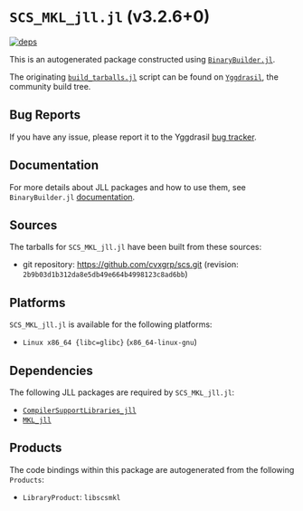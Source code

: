 # `SCS_MKL_jll.jl` (v3.2.6+0)

[![deps](https://juliahub.com/docs/SCS_MKL_jll/deps.svg)](https://juliahub.com/ui/Packages/General/SCS_MKL_jll/)

This is an autogenerated package constructed using [`BinaryBuilder.jl`](https://github.com/JuliaPackaging/BinaryBuilder.jl).

The originating [`build_tarballs.jl`](https://github.com/JuliaPackaging/Yggdrasil/blob/e68d4311ec570ea8729cc54beefb3409057ffb90/S/SCS_MKL/build_tarballs.jl) script can be found on [`Yggdrasil`](https://github.com/JuliaPackaging/Yggdrasil/), the community build tree.

## Bug Reports

If you have any issue, please report it to the Yggdrasil [bug tracker](https://github.com/JuliaPackaging/Yggdrasil/issues).

## Documentation

For more details about JLL packages and how to use them, see `BinaryBuilder.jl` [documentation](https://docs.binarybuilder.org/stable/jll/).

## Sources

The tarballs for `SCS_MKL_jll.jl` have been built from these sources:

* git repository: https://github.com/cvxgrp/scs.git (revision: `2b9b03d1b312da8e5db49e664b4998123c8ad6bb`)

## Platforms

`SCS_MKL_jll.jl` is available for the following platforms:

* `Linux x86_64 {libc=glibc}` (`x86_64-linux-gnu`)

## Dependencies

The following JLL packages are required by `SCS_MKL_jll.jl`:

* [`CompilerSupportLibraries_jll`](https://github.com/JuliaBinaryWrappers/CompilerSupportLibraries_jll.jl)
* [`MKL_jll`](https://github.com/JuliaBinaryWrappers/MKL_jll.jl)

## Products

The code bindings within this package are autogenerated from the following `Products`:

* `LibraryProduct`: `libscsmkl`

